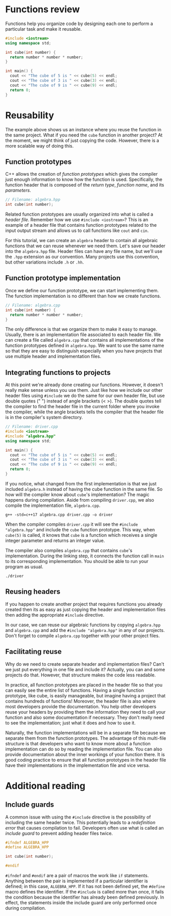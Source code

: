 # Functions review
Functions help you organize code by designing each one to perform a particular task and make it reusable.

```cpp
#include <iostream>
using namespace std;

int cube(int number) {
  return number * number * number;
}

int main() {
  cout << "The cube of 5 is " << cube(5) << endl;
  cout << "The cube of 3 is " << cube(3) << endl;
  cout << "The cube of 9 is " << cube(9) << endl;
  return 0;
}
```

# Reusability
The example above shows us an instance where you reuse the function in the same project. What if you need the `cube` function in another project? At the moment, we might think of just copying the code. However, there is a more scalable way of doing this.

## Function prototypes
C++ allows the creation of *function prototypes* which gives the compiler just enough information to know how the function is used. Specifically, the function header that is composed of the *return type*, *function name*, and its *parameters*.

```cpp
// Filename: algebra.hpp
int cube(int number);
```

Related function prototypes are usually organized into what is called a *header file*. Remember how we use `#include <iostream>`? This is an example of a header file that contains function prototypes related to the input output stream and allows us to call functions like `cout` and `cin`.

For this tutorial, we can create an `algebra` header to contain all algebraic functions that we can reuse whenever we need them. Let's save our header into the `algebra.hpp` file. Header files can have any file name, but we'll use the `.hpp` extension as our convention. Many projects use this convention, but other variations include `.h` or `.hh`.

## Function prototype implementation
Once we define our function prototype, we can start implementing them. The function implementation is no different than how we create functions.

```cpp
// Filename: algebra.cpp
int cube(int number) {
  return number * number * number;
}
```

The only difference is that we organize them to make it easy to manage. Usually, there is an implementation file associated to each header file. We can create a file called `algebra.cpp` that contains all implementations of the function prototypes defined in `algebra.hpp`. We want to use the same name so that they are easy to distinguish especially when you have projects that use multiple header and implementation files.

## Integrating functions to projects
At this point we're already done creating our functions. However, it doesn't really make sense unless you use them. Just like how we include our other header files using `#include` we do the same for our own header file, but use double quotes (" ") instead of angle brackets (< >). The double quotes tell the compiler to find the header file in the current folder where you invoke the compiler, while the angle brackets tells the compiler that the header file is in the compiler's system directory.

```cpp
// Filename: driver.cpp
#include <iostream>
#include "algebra.hpp"
using namespace std;

int main() {
  cout << "The cube of 5 is " << cube(5) << endl;
  cout << "The cube of 3 is " << cube(3) << endl;
  cout << "The cube of 9 is " << cube(9) << endl;
  return 0;
}
```

If you notice, what changed from the first implementation is that we just included `algebra.h` instead of having the cube function in the same file. So how will the compiler know about `cube`'s implementation? The magic happens during compilation. Aside from compiling `driver.cpp`, we also compile the implementation file, `algebra.cpp`.

```
g++ -std=c++17 algebra.cpp driver.cpp -o driver
```

When the compiler compiles `driver.cpp` it will see the `#include "algebra.hpp"` 
and include the `cube` function prototype. This way, when `cube(5)` is called, it knows that `cube` is a function which receives a single integer parameter and returns an integer value.

The compiler also compiles `algebra.cpp` that contains `cube`'s implementation. During the linking step, it connects the function call in `main` to its corresponding implementation. You should be able to run your program as usual.

```
./driver
```

## Reusing headers
If you happen to create another project that requires functions you already created then its as easy as just copying the header and implementation files then adding the appropriate `#include` directive.

In our case, we can reuse our algebraic functions by copying `algebra.hpp` and `algebra.cpp` and add the `#include "algebra.hpp"` in any of our projects. Don't forget to compile `algebra.cpp` together with your other project files.

## Facilitating reuse
Why do we need to create separate header and implementation files? Can't we just put everything in one file and include it? Actually, you can and some projects do that. However, that structure makes the code less readable.

In practice, all function prototypes are placed in the header file so that you can easily see the entire list of functions. Having a single function prototype, like cube, is easily manageable, but imagine having a project that contains hundreds of functions! Moreover, the header file is also where most developers provide the documentation. You help other developers reuse your headers by providing them the information they need to call your function and also some documentation if necessary. They don't really need to see the implementation; just what it does and how to use it.

Naturally, the function implementations will be in a separate file because we separate them from the function prototypes. The advantage of this multi-file structure is that developers who want to know more about a function implementation can do so by reading the implementation file. You can also provide documentation about the inner workings of your function there. It is good coding practice to ensure that all function prototypes in the header file have their implementations in the implementation file and vice versa.

# Additional reading
## Include guards
A common issue with using the `#include` directive is the possibility of including the same header twice. This potentially leads to a *redefinition error* that causes compilation to fail. Developers often use what is called an *include guard* to prevent adding header files twice.

```cpp
#ifndef ALGEBRA_HPP
#define ALGEBRA_HPP

int cube(int number);

#endif
```

`#ifndef` and `#endif` are a pair of macros the work like `if` statements. Anything between the pair is implemented if a particular identifier is defined; in this case, `ALGEBRA_HPP`. If it has not been defined yet, the `#define` macro defines the identifier. If the `#include` is called more than once, it fails the condition because the identifier has already been defined previously. In effect, the statements inside the include guard are only performed once during compilation.
